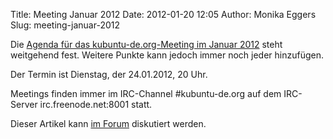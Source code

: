 Title: Meeting Januar 2012
Date: 2012-01-20 12:05
Author: Monika Eggers
Slug: meeting-januar-2012

Die [Agenda für das kubuntu-de.org-Meeting im Januar
2012](http://wiki.kubuntu-de.org/Meetings:2012-01) steht weitgehend
fest. Weitere Punkte kann jedoch immer noch jeder hinzufügen.


Der Termin ist Dienstag, der 24.01.2012, 20 Uhr.


Meetings finden immer im IRC-Channel \#kubuntu-de.org auf dem IRC-Server
irc.freenode.net:8001 statt.


Dieser Artikel kann [im
Forum](http://forum.kubuntu-de.org/index.php?topic=16126.msg106121#msg106121)
diskutiert werden.



